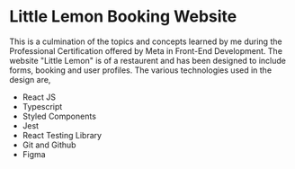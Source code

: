 # Little Lemon Booking Website
This is a culmination of the topics and concepts learned by me during the Professional Certification offered by Meta in Front-End Development. The website "Little Lemon" is
of a restaurent and has been designed to include forms, booking and user profiles. The various technologies used in the design are,
- React JS
- Typescript
- Styled Components
- Jest
- React Testing Library
- Git and Github
- Figma
